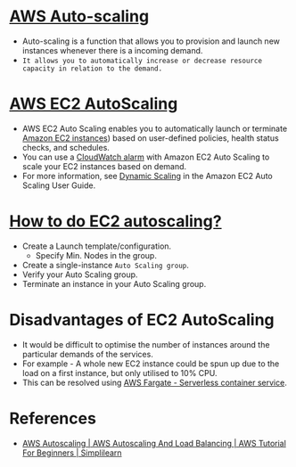 # [AWS Auto-scaling](https://aws.amazon.com/autoscaling/)
- Auto-scaling is a function that allows you to provision and launch new instances whenever there is a incoming demand. 
- `It allows you to automatically increase or decrease resource capacity in relation to the demand.`

# [AWS EC2 AutoScaling](https://aws.amazon.com/getting-started/hands-on/ec2-auto-scaling-spot-instances/)
- AWS EC2 Auto Scaling enables you to automatically launch or terminate [Amazon EC2 instances](../../4_ComputeServices/EC2/ReadMe.md)) based on user-defined policies, health status checks, and schedules.
- You can use a [CloudWatch alarm](../../8_MonitoringServices/AmazonCloudWatch.md) with Amazon EC2 Auto Scaling to scale your EC2 instances based on demand. 
- For more information, see [Dynamic Scaling](https://docs.aws.amazon.com/autoscaling/ec2/userguide/as-scale-based-on-demand.html) in the Amazon EC2 Auto Scaling User Guide.

# [How to do EC2 autoscaling?](https://docs.aws.amazon.com/autoscaling/ec2/userguide/get-started-with-ec2-auto-scaling.html)
- Create a Launch template/configuration.
  - Specify Min. Nodes in the group.
- Create a single-instance `Auto Scaling group`.
- Verify your Auto Scaling group.
- Terminate an instance in your Auto Scaling group.

# Disadvantages of EC2 AutoScaling
- It would be difficult to optimise the number of instances around the particular demands of the services. 
- For example - A whole new EC2 instance could be spun up due to the load on a first instance, but only utilised to 10% CPU.
- This can be resolved using [AWS Fargate - Serverless container service](../AWSFargate.md).

# References
- [AWS Autoscaling | AWS Autoscaling And Load Balancing | AWS Tutorial For Beginners | Simplilearn](https://www.youtube.com/watch?v=4EOaAkY4pNE)
